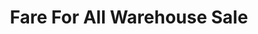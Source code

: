 ---
title: "Fare For All Warehouse Sale"
url: /new-hope/fare-for-all-warehouse-sale/
shop: Supermarkt
---